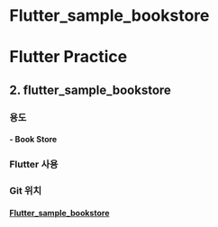# Flutter_sample_bookstore


# Flutter Practice

## 2. flutter_sample_bookstore

### 용도

#### - Book Store





### 	Flutter 사용





### Git 위치

#### 			[Flutter_sample_bookstore](https://github.com/jyukki97/flutter_practice/tree/master/flutter_sample_bookstore)
